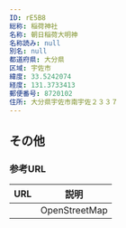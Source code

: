```yaml
---
ID: rE5B8
総称: 稲荷神社
名称: 朝日稲荷大明神
名称読み: null
別名: null
都道府県: 大分県
区域: 宇佐市
緯度: 33.5242074
経度: 131.3733413
郵便番号: 8720102
住所: 大分県宇佐市南宇佐２３３７
---
```


## その他

### 参考URL

| URL | 説明          |
| --- | ------------- |
|     | OpenStreetMap |
